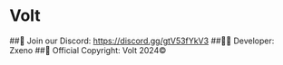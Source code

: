 # Volt

##🔗 Join our Discord: https://discord.gg/gtV53fYkV3
##👨‍💻 Developer: Zxeno
##📜 Official Copyright: Volt 2024©
